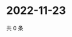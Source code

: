 # 2022-11-23

共 0 条

<!-- BEGIN WEIBO -->
<!-- 最后更新时间 Wed Nov 23 2022 18:16:05 GMT+0800 (China Standard Time) -->

<!-- END WEIBO -->
